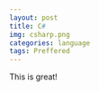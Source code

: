 ```yaml
---
layout: post
title: C#
img: csharp.png
categories: language
tags: Preffered
---
```


This is great!
